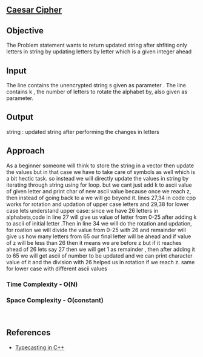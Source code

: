 ## [Caesar Cipher](https://www.hackerrank.com/challenges/caesar-cipher-1/problem)


## Objective
The Problem statement wants to return updated string after shfiting only letters in string by updating letters by letter which is a given integer  ahead

## Input 
The  line contains the unencrypted string s given as parameter .
The  line contains k , the number of letters to rotate the alphabet by, also given as parameter.

## Output
string : updated string after performing the changes in letters

## Approach
As a beginner someone will think to store the string in a vector then update the values but in that case we have to take care of symbols as well which is a bit hectic task.
so instead we will directly update the values in string by iterating through string using for loop.
but we cant just add k to ascii value of given letter and print char of new ascii value because once we reach z, then instead of going back to a we will go beyond it.
lines 27,34 in code cpp works for rotation and updation of  upper case letters and 29,38 for lower case
lets understand upper case:
since we have 26 letters in alphabets,code in line 27 will give us value of letter from 0-25 after adding k to ascii of initial letter .Then in line 34 we will do the rotation and updation, for roation we will divide the value from 0-25 with 26 and remainder will give us how many letters from 65 our final letter will be ahead and if value of z will be less than 26 then it means we are before z but if it reaches ahead of 26 lets say 27 then we will get 1 as remainder , then after adding it to 65 we will get ascii of number to be updated and we can print character value of it and the division with 26 helped us in rotation if we reach z.
same for lower case  with different ascii values 




### Time Complexity - O(N)
### Space Complexity - O(constant)
 
<br>

## References
* [Typecasting in C++](https://www.tutorialspoint.com/how-do-i-convert-a-char-to-an-int-in-c-and-cplusplus)